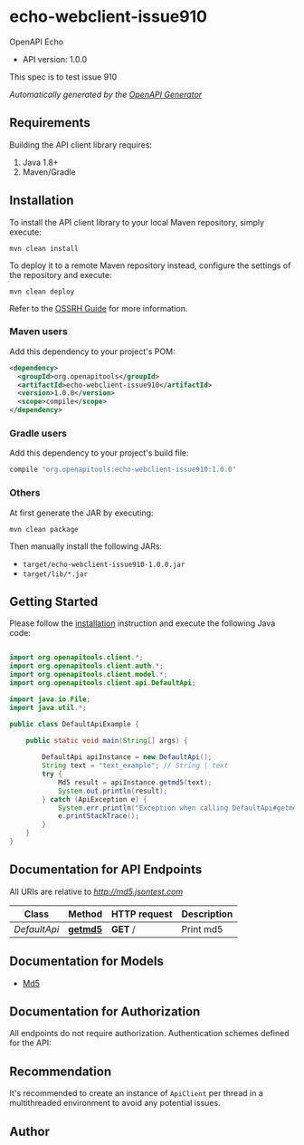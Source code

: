 # echo-webclient-issue910

OpenAPI Echo
- API version: 1.0.0

This spec is to test issue 910


*Automatically generated by the [OpenAPI Generator](https://openapi-generator.tech)*


## Requirements

Building the API client library requires:
1. Java 1.8+
2. Maven/Gradle

## Installation

To install the API client library to your local Maven repository, simply execute:

```shell
mvn clean install
```

To deploy it to a remote Maven repository instead, configure the settings of the repository and execute:

```shell
mvn clean deploy
```

Refer to the [OSSRH Guide](http://central.sonatype.org/pages/ossrh-guide.html) for more information.

### Maven users

Add this dependency to your project's POM:

```xml
<dependency>
  <groupId>org.openapitools</groupId>
  <artifactId>echo-webclient-issue910</artifactId>
  <version>1.0.0</version>
  <scope>compile</scope>
</dependency>
```

### Gradle users

Add this dependency to your project's build file:

```groovy
compile "org.openapitools:echo-webclient-issue910:1.0.0"
```

### Others

At first generate the JAR by executing:

```shell
mvn clean package
```

Then manually install the following JARs:

* `target/echo-webclient-issue910-1.0.0.jar`
* `target/lib/*.jar`

## Getting Started

Please follow the [installation](#installation) instruction and execute the following Java code:

```java

import org.openapitools.client.*;
import org.openapitools.client.auth.*;
import org.openapitools.client.model.*;
import org.openapitools.client.api.DefaultApi;

import java.io.File;
import java.util.*;

public class DefaultApiExample {

    public static void main(String[] args) {
        
        DefaultApi apiInstance = new DefaultApi();
        String text = "text_example"; // String | text
        try {
            Md5 result = apiInstance.getmd5(text);
            System.out.println(result);
        } catch (ApiException e) {
            System.err.println("Exception when calling DefaultApi#getmd5");
            e.printStackTrace();
        }
    }
}

```

## Documentation for API Endpoints

All URIs are relative to *http://md5.jsontest.com*

Class | Method | HTTP request | Description
------------ | ------------- | ------------- | -------------
*DefaultApi* | [**getmd5**](docs/DefaultApi.md#getmd5) | **GET** / | Print md5


## Documentation for Models

 - [Md5](docs/Md5.md)


## Documentation for Authorization

All endpoints do not require authorization.
Authentication schemes defined for the API:

## Recommendation

It's recommended to create an instance of `ApiClient` per thread in a multithreaded environment to avoid any potential issues.

## Author



